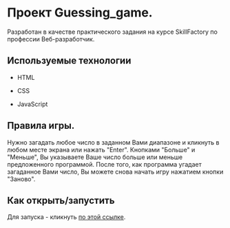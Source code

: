 
# Проект Guessing_game.

Разработан в качестве практического задания на курсе SkillFactory по профессии Веб-разработчик.


## Используемые технологии

* HTML

* CSS

* JavaScript


## Правила игры.

Нужно загадать любое число в заданном Вами диапазоне и кликнуть в любом месте экрана или нажать "Enter".
Кнопками "Больше" и "Меньше", Вы указываете Ваше число больше или меньше предложенного программой.
После того, как программа угадает загаданное Вами число, Вы можете снова начать игру нажатием кнопки "Заново".

## Как открыть/запустить

Для запуска - кликнуть [по этой ссылке](https://agolovinov.github.io/guessing_game/).
